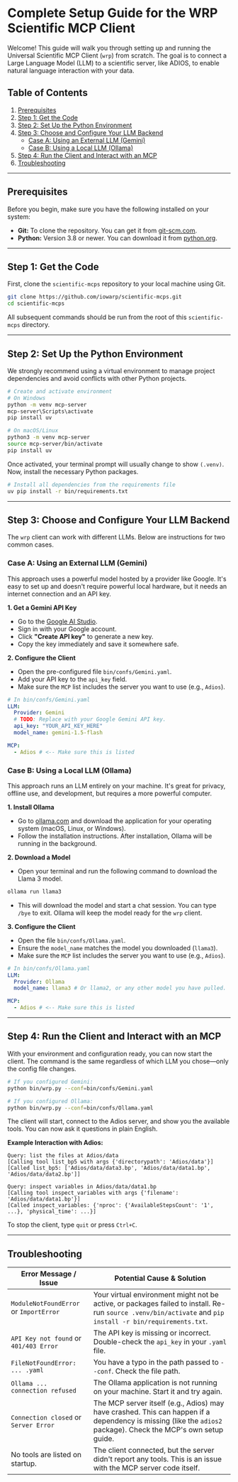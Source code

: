 # Complete Setup Guide for the WRP Scientific MCP Client

Welcome! This guide will walk you through setting up and running the Universal Scientific MCP Client (`wrp`) from scratch. The goal is to connect a Large Language Model (LLM) to a scientific server, like ADIOS, to enable natural language interaction with your data.

## Table of Contents
1.  [Prerequisites](#prerequisites)
2.  [Step 1: Get the Code](#step-1-get-the-code)
3.  [Step 2: Set Up the Python Environment](#step-2-set-up-the-python-environment)
4.  [Step 3: Choose and Configure Your LLM Backend](#step-3-choose-and-configure-your-llm-backend)
    - [Case A: Using an External LLM (Gemini)](#case-a-using-an-external-llm-gemini)
    - [Case B: Using a Local LLM (Ollama)](#case-b-using-a-local-llm-ollama)
5.  [Step 4: Run the Client and Interact with an MCP](#step-4-run-the-client-and-interact-with-an-mcp)
6.  [Troubleshooting](#troubleshooting)

---

## Prerequisites
Before you begin, make sure you have the following installed on your system:
-   **Git:** To clone the repository. You can get it from [git-scm.com](https://git-scm.com/).
-   **Python:** Version 3.8 or newer. You can download it from [python.org](https://www.python.org/).

---

## Step 1: Get the Code
First, clone the `scientific-mcps` repository to your local machine using Git.

```bash
git clone https://github.com/iowarp/scientific-mcps.git
cd scientific-mcps
```
All subsequent commands should be run from the root of this `scientific-mcps` directory.

---

## Step 2: Set Up the Python Environment
We strongly recommend using a virtual environment to manage project dependencies and avoid conflicts with other Python projects.

```bash
# Create and activate environment
# On Windows
python -m venv mcp-server
mcp-server\Scripts\activate
pip install uv 

# On macOS/Linux
python3 -m venv mcp-server
source mcp-server/bin/activate
pip install uv
```
Once activated, your terminal prompt will usually change to show `(.venv)`. Now, install the necessary Python packages.

```bash
# Install all dependencies from the requirements file
uv pip install -r bin/requirements.txt
```

---

## Step 3: Choose and Configure Your LLM Backend
The `wrp` client can work with different LLMs. Below are instructions for two common cases.

### Case A: Using an External LLM (Gemini)
This approach uses a powerful model hosted by a provider like Google. It's easy to set up and doesn't require powerful local hardware, but it needs an internet connection and an API key.

**1. Get a Gemini API Key**
   - Go to the [Google AI Studio](https://aistudio.google.com/app/apikey).
   - Sign in with your Google account.
   - Click **"Create API key"** to generate a new key.
   - Copy the key immediately and save it somewhere safe.

**2. Configure the Client**
   - Open the pre-configured file `bin/confs/Gemini.yaml`.
   - Add your API key to the `api_key` field.
   - Make sure the `MCP` list includes the server you want to use (e.g., `Adios`).

   ```yaml
   # In bin/confs/Gemini.yaml
   LLM:
     Provider: Gemini
     # TODO: Replace with your Google Gemini API key.
     api_key: "YOUR_API_KEY_HERE"
     model_name: gemini-1.5-flash

   MCP:
     - Adios # <-- Make sure this is listed
   ```

### Case B: Using a Local LLM (Ollama)
This approach runs an LLM entirely on your machine. It's great for privacy, offline use, and development, but requires a more powerful computer.

**1. Install Ollama**
   - Go to [ollama.com](https://ollama.com/) and download the application for your operating system (macOS, Linux, or Windows).
   - Follow the installation instructions. After installation, Ollama will be running in the background.

**2. Download a Model**
   - Open your terminal and run the following command to download the Llama 3 model.
   ```bash
   ollama run llama3
   ```
   - This will download the model and start a chat session. You can type `/bye` to exit. Ollama will keep the model ready for the `wrp` client.

**3. Configure the Client**
   - Open the file `bin/confs/Ollama.yaml`.
   - Ensure the `model_name` matches the model you downloaded (`llama3`).
   - Make sure the `MCP` list includes the server you want to use (e.g., `Adios`).

   ```yaml
   # In bin/confs/Ollama.yaml
   LLM:
     Provider: Ollama
     model_name: llama3 # Or llama2, or any other model you have pulled.

   MCP:
     - Adios # <-- Make sure this is listed
   ```

---

## Step 4: Run the Client and Interact with an MCP
With your environment and configuration ready, you can now start the client. The command is the same regardless of which LLM you chose—only the config file changes.

```bash
# If you configured Gemini:
python bin/wrp.py --conf=bin/confs/Gemini.yaml

# If you configured Ollama:
python bin/wrp.py --conf=bin/confs/Ollama.yaml
```

The client will start, connect to the Adios server, and show you the available tools. You can now ask it questions in plain English.

**Example Interaction with Adios:**

```
Query: list the files at Adios/data
[Calling tool list_bp5 with args {'directorypath': 'Adios/data'}]
[Called list_bp5: ['Adios/data/data3.bp', 'Adios/data/data1.bp', 'Adios/data/data2.bp']]

Query: inspect variables in Adios/data/data1.bp
[Calling tool inspect_variables with args {'filename': 'Adios/data/data1.bp'}]
[Called inspect_variables: {'nproc': {'AvailableStepsCount': '1', ...}, 'physical_time': ...}]
```

To stop the client, type `quit` or press `Ctrl+C`.

---

## Troubleshooting

| Error Message / Issue                  | Potential Cause & Solution                                                                                             |
| -------------------------------------- | ---------------------------------------------------------------------------------------------------------------------- |
| `ModuleNotFoundError` or `ImportError`   | Your virtual environment might not be active, or packages failed to install. Re-run `source .venv/bin/activate` and `pip install -r bin/requirements.txt`. |
| `API Key not found` or `401/403 Error` | The API key is missing or incorrect. Double-check the `api_key` in your `.yaml` file.                                     |
| `FileNotFoundError: ... .yaml`           | You have a typo in the path passed to `--conf`. Check the file path.                                                   |
| `Ollama ... connection refused`        | The Ollama application is not running on your machine. Start it and try again.                                         |
| `Connection closed` or `Server Error`    | The MCP server itself (e.g., Adios) may have crashed. This can happen if a dependency is missing (like the `adios2` package). Check the MCP's own setup guide. |
| No tools are listed on startup.        | The client connected, but the server didn't report any tools. This is an issue with the MCP server code itself.         |
